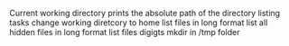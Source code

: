 Current working directory prints the absolute path of the directory
listing tasks
change working diretcory to home
list files in long format
list all hidden files in long format
list files digigts
mkdir in /tmp folder
